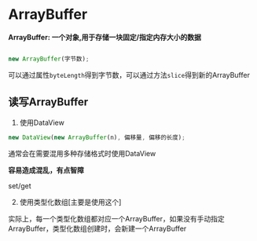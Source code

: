 # ArrayBuffer

**ArrayBuffer: 一个对象,用于存储一块固定/指定内存大小的数据**

```js

new ArrayBuffer(字节数);

```

可以通过属性```byteLength```得到字节数，可以通过方法```slice```得到新的ArrayBuffer

## 读写ArrayBuffer

1. 使用DataView

```js
new DataView(new ArrayBuffer(n), 偏移量, 偏移的长度);
```

通常会在需要混用多种存储格式时使用DataView

**容易造成混乱，有点智障**

set/get

2. 使用类型化数组[主要是使用这个]

实际上，每一个类型化数组都对应一个ArrayBuffer，如果没有手动指定ArrayBuffer，类型化数组创建时，会新建一个ArrayBuffer